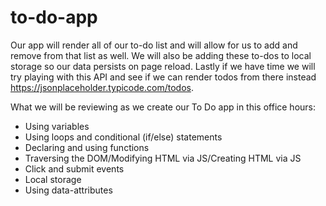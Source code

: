 # to-do-app

Our app will render all of our to-do list and will allow for us to add and remove from that list as well. We will also be adding these to-dos to local storage so our data persists on page reload. Lastly if we have time we will try playing with this API and see if we can render todos from there instead https://jsonplaceholder.typicode.com/todos.

What we will be reviewing as we create our To Do app in this office hours:
- Using variables
- Using loops and conditional (if/else) statements
- Declaring and using functions
- Traversing the DOM/Modifying HTML via JS/Creating HTML via JS
- Click and submit events
- Local storage
- Using data-attributes